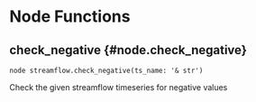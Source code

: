 # Node Functions
## check_negative {#node.check_negative}
```sig
node streamflow.check_negative(ts_name: '& str')
```

Check the given streamflow timeseries for negative values
